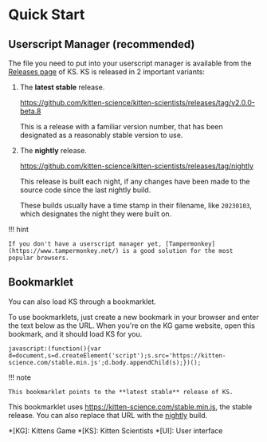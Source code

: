 # Quick Start

## Userscript Manager (recommended)

The file you need to put into your userscript manager is available from the [Releases page](https://github.com/kitten-science/kitten-scientists/releases) of KS. KS is released in 2 important variants:

1. The **latest stable** release.

    <https://github.com/kitten-science/kitten-scientists/releases/tag/v2.0.0-beta.8>

    This is a release with a familiar version number, that has been designated as a reasonably stable version to use.
    

1. The **nightly** release.

    <https://github.com/kitten-science/kitten-scientists/releases/tag/nightly>

    This release is built each night, if any changes have been made to the source code since the last nightly build.

    These builds usually have a time stamp in their filename, like `20230103`, which designates the night they were built on.

!!! hint

    If you don't have a userscript manager yet, [Tampermonkey](https://www.tampermonkey.net/) is a good solution for the most popular browsers.

## Bookmarklet

You can also load KS through a bookmarklet.

To use bookmarklets, just create a new bookmark in your browser and enter the text below as the URL. When you're on the KG game website, open this bookmark, and it should load KS for you.

```
javascript:(function(){var d=document,s=d.createElement('script');s.src='https://kitten-science.com/stable.min.js';d.body.appendChild(s);})();
```

!!! note

    This bookmarklet points to the **latest stable** release of KS.

This bookmarklet uses <https://kitten-science.com/stable.min.js>, the stable release. You can also replace that URL with the [nightly](https://kitten-science.com/nightly.min.js) build.

<!-- prettier-ignore-start -->
*[KG]: Kittens Game
*[KS]: Kitten Scientists
*[UI]: User interface
<!-- prettier-ignore-end -->

